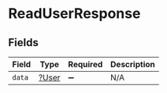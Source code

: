 # ReadUserResponse


## Fields

| Field                                | Type                                 | Required                             | Description                          |
| ------------------------------------ | ------------------------------------ | ------------------------------------ | ------------------------------------ |
| `data`                               | [?User](../../models/shared/User.md) | :heavy_minus_sign:                   | N/A                                  |